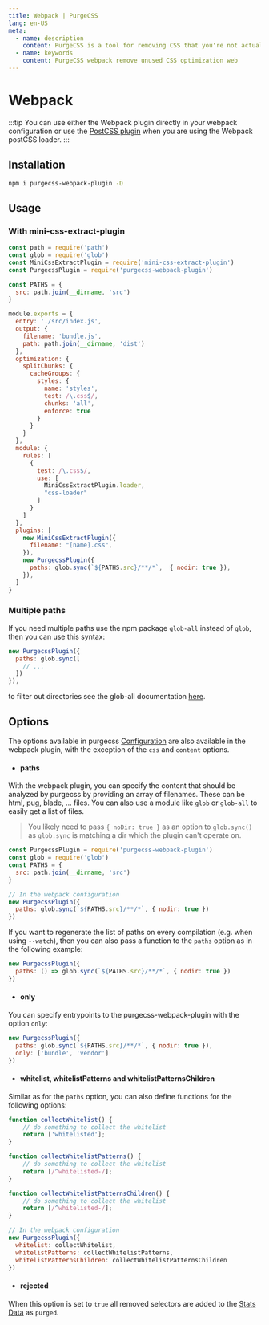 ```yaml
---
title: Webpack | PurgeCSS
lang: en-US
meta:
  - name: description
    content: PurgeCSS is a tool for removing CSS that you're not actually using in your project. You can use it with webpack with a plugin.
  - name: keywords
    content: PurgeCSS webpack remove unused CSS optimization web
---
```


# Webpack

:::tip
You can use either the Webpack plugin directly in your webpack configuration or use the [PostCSS plugin](postcss.md) when you are using the Webpack postCSS loader.
:::

## Installation

```sh
npm i purgecss-webpack-plugin -D
```

## Usage

### With mini-css-extract-plugin

```js
const path = require('path')
const glob = require('glob')
const MiniCssExtractPlugin = require('mini-css-extract-plugin')
const PurgecssPlugin = require('purgecss-webpack-plugin')

const PATHS = {
  src: path.join(__dirname, 'src')
}

module.exports = {
  entry: './src/index.js',
  output: {
    filename: 'bundle.js',
    path: path.join(__dirname, 'dist')
  },
  optimization: {
    splitChunks: {
      cacheGroups: {
        styles: {
          name: 'styles',
          test: /\.css$/,
          chunks: 'all',
          enforce: true
        }
      }
    }
  },
  module: {
    rules: [
      {
        test: /\.css$/,
        use: [
          MiniCssExtractPlugin.loader,
          "css-loader"
        ]
      }
    ]
  },
  plugins: [
    new MiniCssExtractPlugin({
      filename: "[name].css",
    }),
    new PurgecssPlugin({
      paths: glob.sync(`${PATHS.src}/**/*`,  { nodir: true }),
    }),
  ]
}
```
### Multiple paths
If you need multiple paths use the npm package `glob-all` instead of `glob`, then you can use this syntax:
```javascript
new PurgecssPlugin({
  paths: glob.sync([
    // ...
  ])
}),
```
to filter out directories see the glob-all documentation [here](https://www.npmjs.com/package/glob-all#filtering-out-directories).

## Options

The options available in purgecss [Configuration](https://www.purgecss.com/configuration.html) are also available in the webpack plugin, with the exception of the `css` and `content` options.

* #### paths

With the webpack plugin, you can specify the content that should be analyzed by purgecss by providing an array of filenames. These can be html, pug, blade, ... files. You can also use a module like `glob` or `glob-all` to easily get a list of files.

> You likely need to pass `{ noDir: true }` as an option to `glob.sync()` as `glob.sync` is matching a dir which the plugin can't operate on.

```js
const PurgecssPlugin = require('purgecss-webpack-plugin')
const glob = require('glob')
const PATHS = {
  src: path.join(__dirname, 'src')
}

// In the webpack configuration
new PurgecssPlugin({
  paths: glob.sync(`${PATHS.src}/**/*`, { nodir: true })
})
```

If you want to regenerate the list of paths on every compilation (e.g. when using `--watch`), then you can also pass a function to the `paths` option as in the following example:
```js
new PurgecssPlugin({
  paths: () => glob.sync(`${PATHS.src}/**/*`, { nodir: true })
})
```

* #### only

You can specify entrypoints to the purgecss-webpack-plugin with the option `only`:

```js
new PurgecssPlugin({
  paths: glob.sync(`${PATHS.src}/**/*`, { nodir: true }),
  only: ['bundle', 'vendor']
})
```

* #### whitelist, whitelistPatterns and whitelistPatternsChildren

Similar as for the `paths` option, you can also define functions for the following options:

```js
function collectWhitelist() {
    // do something to collect the whitelist
    return ['whitelisted'];
}

function collectWhitelistPatterns() {
    // do something to collect the whitelist
    return [/^whitelisted-/];
}

function collectWhitelistPatternsChildren() {
    // do something to collect the whitelist
    return [/^whitelisted-/];
}

// In the webpack configuration
new PurgecssPlugin({
  whitelist: collectWhitelist,
  whitelistPatterns: collectWhitelistPatterns,
  whitelistPatternsChildren: collectWhitelistPatternsChildren
})
```

* #### rejected

When this option is set to `true` all removed selectors are added to the [Stats Data](https://webpack.js.org/api/stats/) as `purged`.
